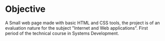 # Objective
A Small web page made with basic HTML and CSS tools, the project is of an evaluation nature for the subject "Internet and Web applications". First period of the technical course in Systems Development.
